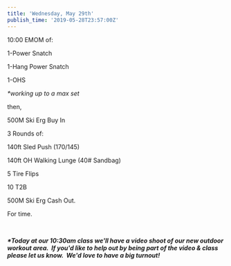 ```yaml
---
title: 'Wednesday, May 29th'
publish_time: '2019-05-28T23:57:00Z'
---
```


10:00 EMOM of:

1-Power Snatch

1-Hang Power Snatch

1-OHS

*\*working up to a max set*

then,

500M Ski Erg Buy In

3 Rounds of:

140ft Sled Push (170/145)

140ft OH Walking Lunge (40\# Sandbag)

5 Tire Flips

10 T2B

500M Ski Erg Cash Out.

For time.

 

***\*Today at our 10:30am class we'll have a video shoot of our new
outdoor workout area.  If you'd like to help out by being part of the
video & class please let us know.  We'd love to have a big turnout!***
